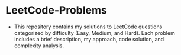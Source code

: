 # LeetCode-Problems

- This repository contains my solutions to LeetCode questions categorized by difficulty (Easy, Medium, and Hard). Each problem includes a brief description, my approach, code solution, and complexity analysis.